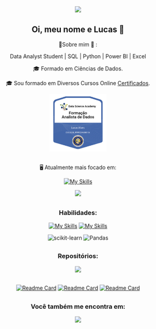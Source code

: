 <div id="header" align="center">

<img src="https://media.giphy.com/media/M9gbBd9nbDrOTu1Mqx/giphy.gif" width="100"/>
<h2>
Oi, meu nome e Lucas 👋
</h2>
 
 👦Sobre mim 🌱 :
 
Data Analyst Student | SQL | Python | Power BI | Excel


 
🎓 Formado em Ciências de Dados.

🎓 Sou formado em Diversos Cursos Online [Certificados](https://github.com/Prog-LucasAlves/CV/tree/main/image).
 
<img src="https://github.com/Prog-LucasAlves/CV/blob/main/image/Badge%20-%20FADA%20-%20Forma%C3%A7%C3%A3o%20Analista%20de%20Dados%20-%20Lucas%20Alves.png" width="150" height="150">
 
 
 ##
 
 🖥 Atualmente mais focado em:

[![My Skills](https://skillicons.dev/icons?i=python,postgres,docker,flask)](https://skillicons.dev)

![](https://img.shields.io/static/v1?label=KNN&message=scikit-learn&color=red)

 </div>

##

<div id="badges" align="center">

 
### Habilidades:
[![My Skills](https://skillicons.dev/icons?i=docker,fastapi,flask,github,md)](https://skillicons.dev)
[![My Skills](https://skillicons.dev/icons?i=mongodb,mysql,postgres,py,vscode)](https://skillicons.dev)

 ![scikit-learn](https://img.shields.io/badge/scikit--learn-%23F7931E.svg?style=for-the-badge&logo=scikit-learn&logoColor=white)
 ![Pandas](https://img.shields.io/badge/pandas-%23F7931E.svg?style=for-the-badge&logo=pandas&logoColor=white)

</div>

##

<div align="center">
 
### Repositórios:
 
  <a href="https://github.com/Prog-LucasAlves">
  <img height="167em" src="https://github-readme-stats.vercel.app/api?username=Prog-LucasAlves&show_icons=true&theme=radical" />
<div>

 ##
<div align="center">
 
[![Readme Card](https://github-readme-stats.vercel.app/api/pin/?username=Prog-LucasAlves&repo=dados_financeiros_b3&theme=radical
)](https://github.com/Prog-LucasAlves/dados_financeiros_b3)
[![Readme Card](https://github-readme-stats.vercel.app/api/pin/?username=Prog-LucasAlves&repo=AED_Consumidor_Gov_Br&theme=radical
)](https://github.com/Prog-LucasAlves/AED_Consumidor_Gov_Br)
[![Readme Card](https://github-readme-stats.vercel.app/api/pin/?username=Prog-LucasAlves&repo=ENG-AirFlow&theme=radical
)](https://github.com/Prog-LucasAlves/ENG-AirFlow)
 
 </div>
 
 ##
 
 ### Você também me encontra em:
<a href='https://www.linkedin.com/in/lucasalves-ast'>
  <img src='https://img.shields.io/badge/linkedin-%230077B5.svg?style=for-the-badge&logo=linkedin&logoColor=white')
</a>
